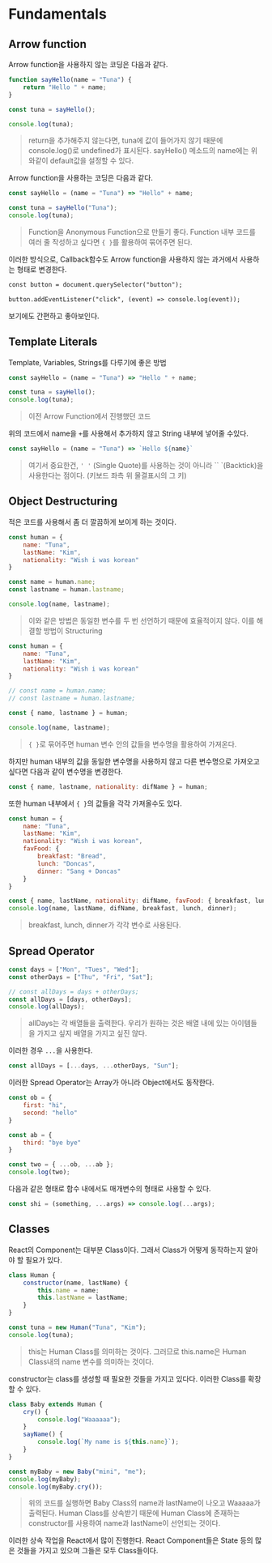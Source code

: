 # Fundamentals

## Arrow function

Arrow function을 사용하지 않는 코딩은 다음과 같다.

```javascript
function sayHello(name = "Tuna") {
    return "Hello " + name;
}

const tuna = sayHello();

console.log(tuna);
```

> return을 추가해주지 않는다면, tuna에 값이 들어가지 않기 때문에 console.log()로 undefined가 표시된다.
> sayHello() 메소드의 name에는 위와같이 default값을 설정할 수 있다.

Arrow function을 사용하는 코딩은 다음과 같다.

```js
const sayHello = (name = "Tuna") => "Hello" + name;

const tuna = sayHello("Tuna");
console.log(tuna);
```

> Function을 Anonymous Function으로 만들기 좋다.
> Function 내부 코드를 여러 줄 작성하고 싶다면 `{ }`를 활용하여 묶어주면 된다.

이러한 방식으로, Callback함수도 Arrow function을 사용하지 않는 과거에서 사용하는 형태로 변경한다.

```html
const button = document.querySelector("button");

button.addEventListener("click", (event) => console.log(event));
```

보기에도 간편하고 좋아보인다.

## Template Literals

Template, Variables, Strings를 다루기에 좋은 방법

```js
const sayHello = (name = "Tuna") => "Hello " + name;

const tuna = sayHello();
console.log(tuna);
```

> 이전 Arrow Function에서 진행했던 코드

위의 코드에서 name을 `+`를 사용해서 추가하지 않고 String 내부에 넣어줄 수있다.

```js
const sayHello = (name = "Tuna") => `Hello ${name}`
```

> 여기서 중요한건, `' '` (Single Quote)를 사용하는 것이 아니라 `` `(Backtick)을 사용한다는 점이다.  (키보드 좌측 위 물결표시의 그 키)

## Object Destructuring

적은 코드를 사용해서 좀 더 깔끔하게 보이게 하는 것이다.

```js
const human = {
    name: "Tuna",
    lastName: "Kim",
    nationality: "Wish i was korean"
}

const name = human.name;
const lastname = human.lastname;

console.log(name, lastname);
```

> 이와 같은 방법은 동일한 변수를 두 번 선언하기 때문에 효율적이지 않다. 이를 해결할 방법이 Structuring

```js
const human = {
    name: "Tuna",
    lastName: "Kim",
    nationality: "Wish i was korean"
}

// const name = human.name;
// const lastname = human.lastname;

const { name, lastname } = human;

console.log(name, lastname);
```

> `{ }`로 묶어주면 human 변수 안의 값들을 변수명을 활용하여 가져온다.

하지만 human 내부의 값을 동일한 변수명을 사용하지 않고 다른 변수명으로 가져오고 싶다면 다음과 같이 변수명을 변경한다.

```js
const { name, lastname, nationality: difName } = human;
```

또한 human 내부에서 `{ }`의 값들을 각각 가져올수도 있다.

```js
const human = {
    name: "Tuna",
    lastName: "Kim",
    nationality: "Wish i was korean",
    favFood: {
    	breakfast: "Bread",
        lunch: "Doncas",
        dinner: "Sang + Doncas"
	}
}

const { name, lastName, nationality: difName, favFood: { breakfast, lunch, dinner } } = human;
console.log(name, lastName, difName, breakfast, lunch, dinner);
```

> breakfast, lunch, dinner가 각각 변수로 사용된다.

## Spread Operator

```js
const days = ["Mon", "Tues", "Wed"];
const otherDays = ["Thu", "Fri", "Sat"];

// const allDays = days + otherDays;
const allDays = [days, otherDays];
console.log(allDays);
```

> allDays는 각 배열들을 출력한다. 우리가 원하는 것은 배열 내에 있는 아이템들을 가지고 싶지 배열을 가지고 싶진 않다.

이러한 경우 `...`을 사용한다.

```js
const allDays = [...days, ...otherDays, "Sun"];
```

이러한 Spread Operator는 Array가 아니라 Object에서도 동작한다.

```js
const ob = {
    first: "hi",
    second: "hello"
}

const ab = {
    third: "bye bye"
}

const two = { ...ob, ...ab };
console.log(two);
```

다음과 같은 형태로 함수 내에서도 매개변수의 형태로 사용할 수 있다.

```js
const shi = (something, ...args) => console.log(...args);
```

## Classes

React의 Component는 대부분 Class이다. 그래서 Class가 어떻게 동작하는지 알아야 할 필요가 있다.

```js
class Human {
    constructor(name, lastName) {
        this.name = name;
        this.lastName = lastName;
    }
}

const tuna = new Human("Tuna", "Kim");
console.log(tuna);
```

> this는 Human Class를 의미하는 것이다. 그러므로 this.name은 Human Class내의 name 변수를 의미하는 것이다.

constructor는 class를 생성할 때 필요한 것들을 가지고 있다다. 이러한 Class를 확장할 수 있다.

```js
class Baby extends Human {
    cry() {
        console.log("Waaaaaa");
    }
    sayName() {
        console.log(`My name is ${this.name}`);
    }
}

const myBaby = new Baby("mini", "me");
console.log(myBaby);
console.log(myBaby.cry());
```

> 위의 코드를 실행하면 Baby Class의 name과 lastName이 나오고 Waaaaa가 출력된다.
> Human Class를 상속받기 때문에 Human Class에 존재하는 constructor를 사용하여 name과 lastName이 선언되는 것이다.

이러한 상속 작업을 React에서 많이 진행한다. React Component들은 State 등의 많은 것들을 가지고 있으며 그들은 모두 Class들이다.